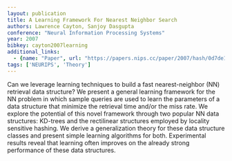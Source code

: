 ```yaml
---
layout: publication
title: A Learning Framework For Nearest Neighbor Search
authors: Lawrence Cayton, Sanjoy Dasgupta
conference: "Neural Information Processing Systems"
year: 2007
bibkey: cayton2007learning
additional_links:
  - {name: "Paper", url: "https://papers.nips.cc/paper/2007/hash/0d7de1aca9299fe63f3e0041f02638a3-Abstract.html"}
tags: ['NEURIPS', 'Theory']
---
```

Can we leverage learning techniques to build a fast nearest-neighbor (NN) retrieval data structure? We present a general learning framework for the NN problem in which sample queries are used to learn the parameters of a data structure that minimize the retrieval time and/or the miss rate. We explore the potential of this novel framework through two popular NN data structures: KD-trees and the rectilinear structures employed by locality sensitive hashing. We derive a generalization theory for these data structure classes and present simple learning algorithms for both. Experimental results reveal that learning often improves on the already strong performance of these data structures.
